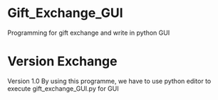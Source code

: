 # Gift_Exchange_GUI
Programming for gift exchange and write in python GUI

# Version Exchange
Version 1.0
By using this programme, we have to use python editor to execute gift_exchange_GUI.py for GUI

